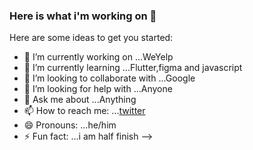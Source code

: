### Here is what i'm working on 👋

Here are some ideas to get you started:

- 🔭 I’m currently working on ...WeYelp
- 🌱 I’m currently learning ...Flutter,figma and javascript
- 👯 I’m looking to collaborate with ...Google
- 🤔 I’m looking for help with ...Anyone
- 💬 Ask me about ...Anything
- 📫 How to reach me: ...[twitter](http:www.twitter.com/iam_the_code)
- 😄 Pronouns: ...he/him
- ⚡ Fun fact: ...i am half finish
-->
